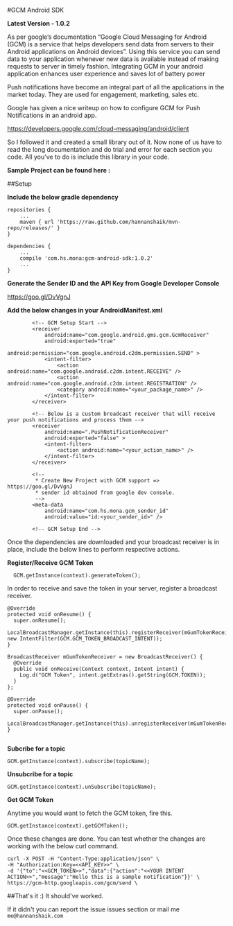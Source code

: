 #GCM Android SDK

**Latest Version - 1.0.2**


As per google’s documentation “Google Cloud Messaging for Android (GCM) is a service that helps developers send data from servers to their Android applications on Android devices”. Using this service you can send data to your application whenever new data is available instead of making requests to server in timely fashion. Integrating GCM in your android application enhances user experience and saves lot of battery power

Push notifications have become an integral part of all the applications in the market today. They are used for engagement, marketing, sales etc.

Google has given a nice writeup on how to configure GCM for Push Notifications in an android app.

https://developers.google.com/cloud-messaging/android/client

So I followed it and created a small library out of it. Now none of us have to read the long documentation and do trial and error for each section you code. All you've to do is include this library in your code.


**Sample Project can be found here :**

##Setup

**Include the below gradle dependency**

```
repositories {
    ...
    maven { url 'https://raw.github.com/hannanshaik/mvn-repo/releases/' }
}

dependencies {
    ...
    compile 'com.hs.mona:gcm-android-sdk:1.0.2'
    ...
}
```

**Generate the Sender ID and the API Key from Google Developer Console**

https://goo.gl/DvVgnJ

**Add the below changes in your AndroidManifest.xml**

```
        <!-- GCM Setup Start -->
        <receiver
            android:name="com.google.android.gms.gcm.GcmReceiver"
            android:exported="true"
            android:permission="com.google.android.c2dm.permission.SEND" >
            <intent-filter>
                <action android:name="com.google.android.c2dm.intent.RECEIVE" />
                <action android:name="com.google.android.c2dm.intent.REGISTRATION" />
                <category android:name="<your_package_name>" />
            </intent-filter>
        </receiver>

        <!-- Below is a custom broadcast receiver that will receive your push notifications and process them -->
        <receiver
            android:name=".PushNotificationReceiver"
            android:exported="false" >
            <intent-filter>
                <action android:name="<your_action_name>" />
            </intent-filter>
        </receiver>

        <!--
         * Create New Project with GCM support => https://goo.gl/DvVgnJ
         * sender id obtained from google dev console.
         -->
        <meta-data
            android:name="com.hs.mona.gcm_sender_id"
            android:value="id:<your_sender_id>" />

        <!-- GCM Setup End -->
```

Once the dependencies are downloaded and your broadcast receiver is in place, include the below lines to perform respective actions.

**Register/Receive GCM Token**

```
  GCM.getInstance(context).generateToken();
```

In order to receive and save the token in your server, register a broadcast receiver.

```
@Override
protected void onResume() {
  super.onResume();
  LocalBroadcastManager.getInstance(this).registerReceiver(mGumTokenReceiver, new IntentFilter(GCM.GCM_TOKEN_BROADCAST_INTENT));
}

BroadcastReceiver mGumTokenReceiver = new BroadcastReceiver() {
  @Override
  public void onReceive(Context context, Intent intent) {
    Log.d("GCM Token", intent.getExtras().getString(GCM.TOKEN));
  }
};

@Override
protected void onPause() {
  super.onPause();
  LocalBroadcastManager.getInstance(this).unregisterReceiver(mGumTokenReceiver);
}
    
```

**Subcribe for a topic**

```
GCM.getInstance(context).subscribe(topicName);
```

**Unsubcribe for a topic**

```
GCM.getInstance(context).unSubscribe(topicName);
```

**Get GCM Token**

Anytime you would want to fetch the GCM token, fire this.

```
GCM.getInstance(context).getGCMToken();
```



Once these changes are done. You can test whether the changes are working with the below curl command.

```
curl -X POST -H "Content-Type:application/json" \
-H "Authorization:Key=<<API_KEY>>" \
-d '{"to":"<<GCM_TOKEN>>","data":{"action":"<<YOUR INTENT ACTION>>","message":"Hello this is a sample notification"}}' \
https://gcm-http.googleapis.com/gcm/send \
```

##That's it :) It should've worked.

If it didn't you can report the issue issues section or mail me `me@hannanshaik.com`
